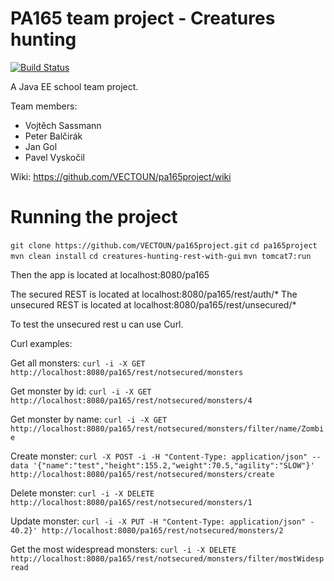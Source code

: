 # PA165 team project - Creatures hunting

[![Build Status](https://travis-ci.org/VECTOUN/pa165project.svg?branch=master)](https://travis-ci.org/VECTOUN/pa165project)

A Java EE school team project.

Team members: 
* Vojtěch Sassmann
* Peter Balčirák
* Jan Gol
* Pavel Vyskočil

Wiki: https://github.com/VECTOUN/pa165project/wiki


# Running the project

`git clone https://github.com/VECTOUN/pa165project.git`
`cd pa165project`
`mvn clean install`
`cd creatures-hunting-rest-with-gui`
`mvn tomcat7:run`

Then the app is located at localhost:8080/pa165

The secured REST is located at localhost:8080/pa165/rest/auth/*
The unsecured REST is located at localhost:8080/pa165/rest/unsecured/*

To test the unsecured rest u can use Curl.

Curl examples:

Get all monsters:
`curl -i -X GET http://localhost:8080/pa165/rest/notsecured/monsters`

Get monster by id:
`curl -i -X GET http://localhost:8080/pa165/rest/notsecured/monsters/4`

Get monster by name:
`curl -i -X GET http://localhost:8080/pa165/rest/notsecured/monsters/filter/name/Zombie`

Create monster:
`curl -X POST -i -H "Content-Type: application/json" --data '{"name":"test","height":155.2,"weight":70.5,"agility":"SLOW"}' http://localhost:8080/pa165/rest/notsecured/monsters/create`

Delete monster:
`curl -i -X DELETE http://localhost:8080/pa165/rest/notsecured/monsters/1`

Update monster:
`curl -i -X PUT -H "Content-Type: application/json" - 40.2}' http://localhost:8080/pa165/rest/notsecured/monsters/2`

Get the most widespread monsters:
`curl -i -X DELETE http://localhost:8080/pa165/rest/notsecured/monsters/filter/mostWidespread`
